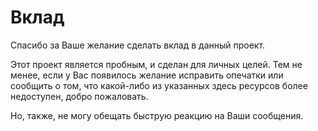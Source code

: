 # Вклад

Спасибо за Ваше желание сделать вклад в данный проект.

Этот проект является пробным, и сделан для личных целей.
Тем не менее, если у Вас появилось желание исправить опечатки или сообщить о том,
что какой-либо из указанных здесь ресурсов более недоступен, добро пожаловать.

Но, также, не могу обещать быструю реакцию на Ваши сообщения.
